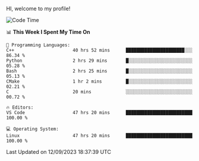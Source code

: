 HI, welcome to my profile!
<!--START_SECTION:waka-->
![Code Time](http://img.shields.io/badge/Code%20Time-1%2C396%20hrs%2025%20mins-blue)

📊 **This Week I Spent My Time On** 

```text
💬 Programming Languages: 
C++                      40 hrs 52 mins      ██████████████████████░░░   86.34 % 
Python                   2 hrs 29 mins       █░░░░░░░░░░░░░░░░░░░░░░░░   05.28 % 
Bash                     2 hrs 25 mins       █░░░░░░░░░░░░░░░░░░░░░░░░   05.13 % 
CMake                    1 hr 2 mins         █░░░░░░░░░░░░░░░░░░░░░░░░   02.21 % 
C                        20 mins             ░░░░░░░░░░░░░░░░░░░░░░░░░   00.72 % 

🔥 Editors: 
VS Code                  47 hrs 20 mins      █████████████████████████   100.00 % 

💻 Operating System: 
Linux                    47 hrs 20 mins      █████████████████████████   100.00 % 
```


 Last Updated on 12/09/2023 18:37:39 UTC
<!--END_SECTION:waka-->
